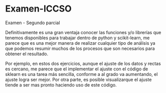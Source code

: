 # Examen-ICCSO
Examen - Segundo parcial 


Definitivamente es una gran ventaja conocer las funciones y/o librerías que tenemos disponibles para trabajar dentro de python y scikit-learn, me parece que es una mejor manera de realizar cualquier tipo de análisis ya que podemos resumir muchos de los procesos que son necesarios para obtener el resultado. 

Por ejemplo, en estos dos ejercicios, aunque el ajuste de los datos y rectas es cercano, me parece que el implementar el ajuste con el código de sklearn es una tarea más sencilla, conforme a al grado va aumentando, el ajuste logra ser mejor. Por otra parte, es posible visualizarque  el ajuste tiende a ser mas pronto haciendo uso de este código.
